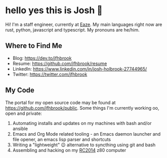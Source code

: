 # hello yes this is Josh 👋

Hi! I'm a staff engineer, currently at [Eaze](https://eaze.com). My main
languages right now are rust, python, javascript and typescript. My pronouns
are he/him.

## Where to Find Me

* Blog: <https://dev.to/jfhbrook>
* Resume: <https://github.com/jfhbrook/resume>
* LinkedIn: <https://www.linkedin.com/in/josh-holbrook-27744965/>
* Twitter: <https://twitter.com/jfhbrook>

## My Code

The portal for my open source code may be found at
<https://github.com/jfhbrook/public>. Some things I'm currently working oo, open
and private:

1. Automating installs and updates on my machines with bash and/or ansible
2. Emacs and Org Mode related tooling - an Emacs daemon launcher and file opener,
   an emacs lisp parser and shortcuts
3. Writing a "lightweight" 😉 alternative to syncthing using git and bash
3. Assembling and hacking on my [RC2014](https://rc2014.co.uk/) z80 computer
